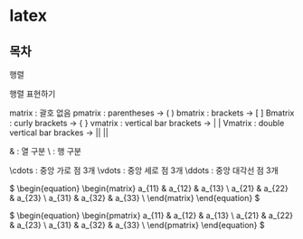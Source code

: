 # latex

## 목차

행렬

행렬 표현하기

matrix : 괄호 없음
pmatrix : parentheses → ( )
bmatrix : brackets → [ ]
Bmatrix : curly brackets → { }
vmatrix : vertical bar brackets → | |
Vmatrix : double vertical bar brackes → || ||

& : 열 구분
\ : 행 구분

\cdots : 중앙 가로 점 3개
\vdots : 중앙 세로 점 3개
\ddots : 중앙 대각선 점 3개

$
\begin{equation}
   \begin{matrix} 
   a_{11} & a_{12} & a_{13}  \\
   a_{21} & a_{22} & a_{23}  \\
   a_{31} & a_{32} & a_{33}  \\
   \end{matrix} 
\end{equation}
$

$
\begin{equation}
   \begin{pmatrix} 
   a_{11} & a_{12} & a_{13}  \\
   a_{21} & a_{22} & a_{23}  \\
   a_{31} & a_{32} & a_{33}  \\
   \end{pmatrix} 
\end{equation}
$